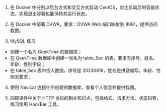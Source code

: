 1. 在 Docker 中分别以后台方式和交互方式启动 CentOS，对比启动后的容器状态，实现退出容器也能保持其运行状态。

2. 在 Docker 中部署 DVWA，要求：DVWA Web 端口映射到 8081，提供访问截图。

3. MySQL 练习

- 创建一个名为 GeekTime 的数据库；
- 在 GeekTime 数据库中创建一张名为 table_Sec 的表，要求有序号、姓名、年龄、性别字段；
- 在 table_Sec 表中插入数据，序号是 20230819，姓名是拼音缩写，年龄、性别无要求 ;

4. 使用 Navicat 连接你所创建的数据库，查看个人信息并提供截图。

5. 回顾课件中关于 HTTP 协议的相关知识点，包括格式、请求方法、状态码等，练习使用 HackBar 工具。

